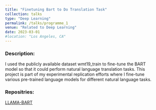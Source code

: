 ```yaml
---
title: "Finetuning Bart to Do Translation Task"
collection: talks
type: "Deep Learning"
permalink: /talks/programme_1
venue: "Related to Deep Learning"
date: 2023-03-01
#location: "Los Angeles, CA"
---
```


### Description:

I used the publicly available dataset wmt19_train to fine-tune the BART model so that it could perform natural language translation tasks. This project is part of my experimental replication efforts where I fine-tune various pre-trained language models for different natural language tasks.

### Repositries:
[LLAMA-BART](https://github.com/Kororinpas/LLAMA-BART/tree/master)



